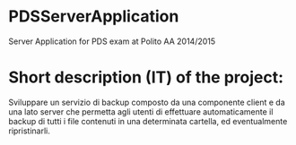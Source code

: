 # PDSServerApplication
Server Application for PDS exam at Polito AA 2014/2015

# Short description (IT) of the project:
Sviluppare un servizio di backup composto da una componente client e da una lato server che permetta agli utenti di effettuare automaticamente il backup di tutti i file contenuti in una determinata cartella, ed eventualmente ripristinarli.
